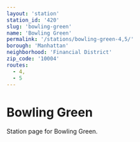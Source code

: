 ```yaml
---
layout: 'station'
station_id: '420'
slug: 'bowling-green'
name: 'Bowling Green'
permalink: '/stations/bowling-green-4,5/'
borough: 'Manhattan'
neighborhood: 'Financial District'
zip_code: '10004'
routes:
  - 4,
  - 5
---
```

# Bowling Green

Station page for Bowling Green.

